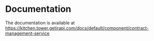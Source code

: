 # Documentation

The documentation is available at https://kitchen.tower.getirapi.com/docs/default/component/contract-management-service
